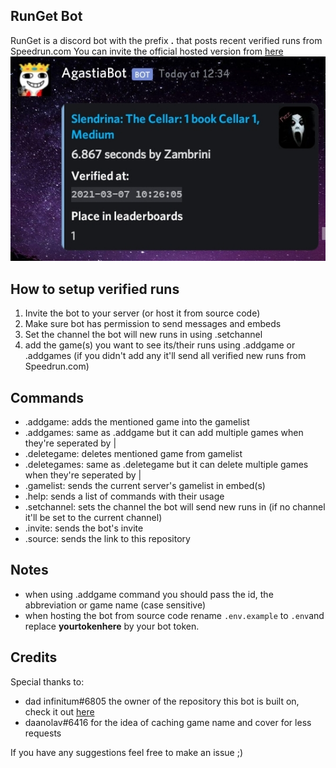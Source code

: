 ## RunGet Bot
RunGet is a discord bot  with the prefix **.** that posts recent verified runs from Speedrun.com 
You can invite the official hosted version from [here](https://discord.com/api/oauth2/authorize?client_id=754827405813743676&permissions=52224&scope=bot)
![Screenshot of the embed](screenshots/Screenshot_20210307-135020-1.jpg)
## How to setup verified runs
1. Invite the bot to your server (or host it from source code)
2. Make sure bot has permission to send messages and embeds
3. Set the channel the bot will new runs in using .setchannel
4. add the game(s) you want to see its/their runs using .addgame or .addgames (if you didn't add any it'll send all verified new runs from Speedrun.com)
## Commands
- .addgame: adds the mentioned game into the gamelist
- .addgames: same as .addgame but it can add multiple games when they're seperated by |
- .deletegame: deletes mentioned game from gamelist
- .deletegames: same as .deletegame but it can delete multiple games when they're seperated by |
- .gamelist: sends the current server's gamelist in embed(s)
- .help: sends a list of commands with their usage
- .setchannel: sets the channel the bot will send new runs in (if no channel it'll be set to the current channel)
- .invite: sends the bot's invite
- .source: sends the link to this repository
## Notes
* when using .addgame command you should pass the id, the abbreviation or game name (case sensitive)
* when hosting the bot from source code rename `.env.example` to `.env`and replace **yourtokenhere** by your bot token.
## Credits
Special thanks to:
- dad infinitum#6805 the owner of the repository this bot is built on, check it out [here](https://github.com/slashinfty/run-get)
- daanolav#6416 for the idea of caching game name and cover for less requests 

If you have any suggestions feel free to make an issue ;)
